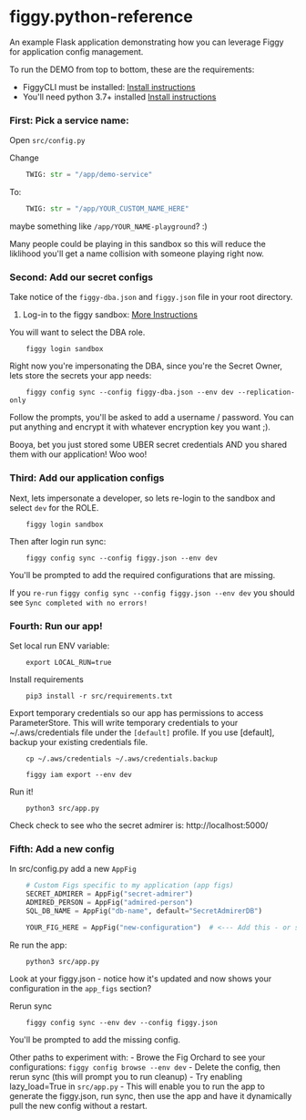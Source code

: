 # figgy.python-reference
An example Flask application demonstrating how you can leverage Figgy for application config management.

To run the DEMO from top to bottom, these are the requirements:

- FiggyCLI must be installed: [Install instructions](https://www.figgy.dev/docs/getting-started/install.html)
- You'll need python 3.7+ installed [Install instructions](https://www.python.org/downloads/)

### First: Pick a service name:
Open `src/config.py`

Change
```python
    TWIG: str = "/app/demo-service"
```
To:

```python
    TWIG: str = "/app/YOUR_CUSTOM_NAME_HERE"
```

maybe something like `/app/YOUR_NAME-playground`? :)

Many people could be playing in this sandbox so this will reduce the liklihood you'll get a name collision with someone
playing right now. 

### Second: Add our secret configs
Take notice of the `figgy-dba.json` and `figgy.json` file in your root directory.

1. Log-in to the figgy sandbox: [More Instructions](https://www.figgy.dev/docs/getting-started/sandbox.html)

You will want to select the DBA role. 
 
```console
    figgy login sandbox
```

Right now you're impersonating the DBA, since you're the Secret Owner, lets store the secrets your app needs:
```console
    figgy config sync --config figgy-dba.json --env dev --replication-only
```
Follow the prompts, you'll be asked to add a username / password. You can put anything and encrypt it with whatever
encryption key you want ;). 

Booya, bet you just stored some UBER secret credentials AND you shared them with our application! Woo woo!

### Third: Add our application configs
Next, lets impersonate a developer, so lets re-login to the sandbox and select `dev` for the ROLE.

```console
    figgy login sandbox
```

Then after login run sync:
```console
    figgy config sync --config figgy.json --env dev
```

You'll be prompted to add the required configurations that are missing.

If you `re-run` `figgy config sync --config figgy.json --env dev` you should see `Sync completed with no errors!` 

### Fourth: Run our app!

Set local run ENV variable:
```console
    export LOCAL_RUN=true
```

Install requirements
```console
    pip3 install -r src/requirements.txt
```

Export temporary credentials so our app has permissions to access ParameterStore. This will write temporary credentials 
to your ~/.aws/credentials file under the `[default]` profile. If you use [default], backup your existing credentials file. 

```console
    cp ~/.aws/credentials ~/.aws/credentials.backup

    figgy iam export --env dev
```

Run it!
```
    python3 src/app.py
```

Check check to see who the secret admirer is: http://localhost:5000/

### Fifth: Add a new config

In src/config.py add a new `AppFig`
```python
    # Custom Figs specific to my application (app figs)
    SECRET_ADMIRER = AppFig("secret-admirer")
    ADMIRED_PERSON = AppFig("admired-person")
    SQL_DB_NAME = AppFig("db-name", default="SecretAdmirerDB")

    YOUR_FIG_HERE = AppFig("new-configuration")  # <--- Add this - or something like it
```

Re run the app:
```console
    python3 src/app.py
```

Look at your figgy.json - notice how it's updated and now shows your configuration in the `app_figs` section?

Rerun sync
```console
    figgy config sync --env dev --config figgy.json
```

You'll be prompted to add the missing config.

Other paths to experiment with:
    - Browe the Fig Orchard to see your configurations: `figgy config browse --env dev`
    - Delete the config, then rerun sync (this will prompt you to run cleanup)
    - Try enabling lazy_load=True in `src/app.py`
        - This will enable you to run the app to generate the figgy.json, run sync, then use the app and have it 
            dynamically pull the new config without a restart.